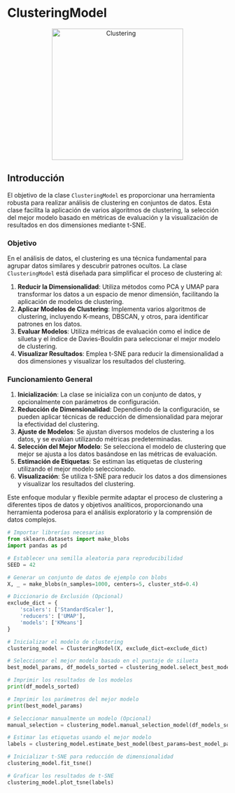 
# ClusteringModel

<p align="center">
  <img src="https://www.freecodecamp.org/news/content/images/size/w2000/2020/09/analysis.png" alt="Clustering" width="300"/>
</p>

## Introducción

El objetivo de la clase `ClusteringModel` es proporcionar una herramienta robusta para realizar análisis de clustering en conjuntos de datos. Esta clase facilita la aplicación de varios algoritmos de clustering, la selección del mejor modelo basado en métricas de evaluación y la visualización de resultados en dos dimensiones mediante t-SNE.

### Objetivo

En el análisis de datos, el clustering es una técnica fundamental para agrupar datos similares y descubrir patrones ocultos. La clase `ClusteringModel` está diseñada para simplificar el proceso de clustering al:

1. **Reducir la Dimensionalidad**: Utiliza métodos como PCA y UMAP para transformar los datos a un espacio de menor dimensión, facilitando la aplicación de modelos de clustering.
2. **Aplicar Modelos de Clustering**: Implementa varios algoritmos de clustering, incluyendo K-means, DBSCAN, y otros, para identificar patrones en los datos.
3. **Evaluar Modelos**: Utiliza métricas de evaluación como el índice de silueta y el índice de Davies-Bouldin para seleccionar el mejor modelo de clustering.
4. **Visualizar Resultados**: Emplea t-SNE para reducir la dimensionalidad a dos dimensiones y visualizar los resultados del clustering.

### Funcionamiento General

1. **Inicialización**: La clase se inicializa con un conjunto de datos, y opcionalmente con parámetros de configuración.
2. **Reducción de Dimensionalidad**: Dependiendo de la configuración, se pueden aplicar técnicas de reducción de dimensionalidad para mejorar la efectividad del clustering.
3. **Ajuste de Modelos**: Se ajustan diversos modelos de clustering a los datos, y se evalúan utilizando métricas predeterminadas.
4. **Selección del Mejor Modelo**: Se selecciona el modelo de clustering que mejor se ajusta a los datos basándose en las métricas de evaluación.
5. **Estimación de Etiquetas**: Se estiman las etiquetas de clustering utilizando el mejor modelo seleccionado.
6. **Visualización**: Se utiliza t-SNE para reducir los datos a dos dimensiones y visualizar los resultados del clustering.

Este enfoque modular y flexible permite adaptar el proceso de clustering a diferentes tipos de datos y objetivos analíticos, proporcionando una herramienta poderosa para el análisis exploratorio y la comprensión de datos complejos.


```python
# Importar librerías necesarias
from sklearn.datasets import make_blobs
import pandas as pd

# Establecer una semilla aleatoria para reproducibilidad
SEED = 42

# Generar un conjunto de datos de ejemplo con blobs
X, _ = make_blobs(n_samples=1000, centers=5, cluster_std=0.4)

# Diccionario de Exclusión (Opcional)
exclude_dict = {
    'scalers': ['StandardScaler'],
    'reducers': ['UMAP'],
    'models': ['KMeans']
}

# Inicializar el modelo de clustering
clustering_model = ClusteringModel(X, exclude_dict=exclude_dict)

# Seleccionar el mejor modelo basado en el puntaje de silueta
best_model_params, df_models_sorted = clustering_model.select_best_model()

# Imprimir los resultados de los modelos
print(df_models_sorted)

# Imprimir los parámetros del mejor modelo
print(best_model_params)

# Seleccionar manualmente un modelo (Opcional)
manual_selection = clustering_model.manual_selection_model(df_models_sorted, 3)

# Estimar las etiquetas usando el mejor modelo
labels = clustering_model.estimate_best_model(best_params=best_model_params)

# Inicializar t-SNE para reducción de dimensionalidad
clustering_model.fit_tsne()

# Graficar los resultados de t-SNE
clustering_model.plot_tsne(labels)
```
